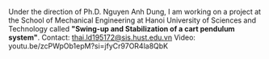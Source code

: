 Under the direction of Ph.D. Nguyen Anh Dung, I am working on a project at the School of Mechanical Engineering at Hanoi University of Sciences and Technology called **"Swing-up and Stabilization of a cart pendulum system"**.
Contact: thai.ld195172@sis.hust.edu.vn
Video: youtu.be/zcPWpOb1epM?si=jfyCr97OR4la8QbK
